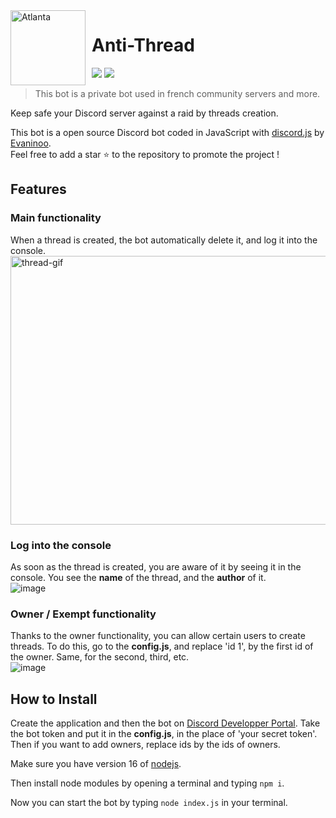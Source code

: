 <img width="120" height="120" align="left" style="float: left; margin: 0 10px 0 0;" alt="Atlanta" src="https://user-images.githubusercontent.com/56278136/133721912-db2f6fc0-f448-41b5-89ea-f9f6167ca48e.png">  

# Anti-Thread

[![](https://img.shields.io/discord/559414466664464384.svg?logo=discord&colorB=7289DA&label=Support)](https://discord.gg/jYqaGhxDGT)
[![](https://img.shields.io/badge/discord.js-v13.1.0-blue.svg?logo=npm)](https://github.com/discordjs/discord.js)


> This bot is a private bot used in french community servers and more.

Keep safe your Discord server against a raid by threads creation.<br/>

This bot is a open source Discord bot coded in JavaScript with [discord.js](https://discord.js.org) by [Evaninoo](https://github.com/Evaninoo).<br/>
Feel free to add a star ⭐ to the repository to promote the project !

## Features

### Main functionality
When a thread is created, the bot automatically delete it, and log it into the console.
<img width="600" height="430" alt="thread-gif" src="https://user-images.githubusercontent.com/56278136/133724684-d2d4a5e9-2b5a-4b65-9d34-491b98b57fde.gif">

### Log into the console
As soon as the thread is created, you are aware of it by seeing it in the console. You see the <strong>name</strong> of the thread, and the <strong>author</strong> of it. <br/>
![image](https://user-images.githubusercontent.com/56278136/133725338-36923121-0891-4ba9-b16a-564c81866c39.png)

### Owner / Exempt functionality
Thanks to the owner functionality, you can allow certain users to create threads. To do this, go to the <strong>config.js</strong>, and replace 'id 1', by the first id of the owner. Same, for the second, third, etc.<br/>
![image](https://user-images.githubusercontent.com/56278136/133726680-f257e320-967b-4c73-80d2-f4e9b0e18b06.png)

## How to Install
Create the application and then the bot on [Discord Developper Portal](https://discord.com/developers/applications).
Take the bot token and put it in the <strong>config.js</strong>, in the place of 'your secret token'.
Then if you want to add owners, replace ids by the ids of owners.

Make sure you have version 16 of [nodejs](https://nodejs.org/).

Then install node modules by opening a terminal and typing `npm i`. 

Now you can start the bot by typing `node index.js` in your terminal.
